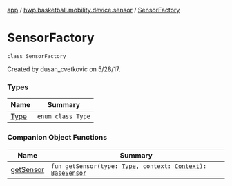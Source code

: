[app](../../index.md) / [hwp.basketball.mobility.device.sensor](../index.md) / [SensorFactory](.)

# SensorFactory

`class SensorFactory`

Created by dusan_cvetkovic on 5/28/17.

### Types

| Name | Summary |
|---|---|
| [Type](-type/index.md) | `enum class Type` |

### Companion Object Functions

| Name | Summary |
|---|---|
| [getSensor](get-sensor.md) | `fun getSensor(type: `[`Type`](-type/index.md)`, context: `[`Context`](https://developer.android.com/reference/android/content/Context.html)`): `[`BaseSensor`](../-base-sensor/index.md) |
